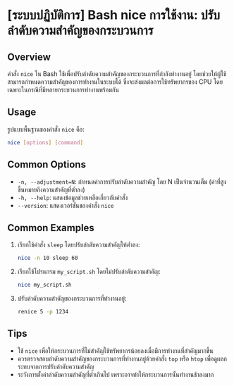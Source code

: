 # [ระบบปฏิบัติการ] Bash nice การใช้งาน: ปรับลำดับความสำคัญของกระบวนการ

## Overview
คำสั่ง `nice` ใน Bash ใช้เพื่อปรับลำดับความสำคัญของกระบวนการที่กำลังทำงานอยู่ โดยช่วยให้ผู้ใช้สามารถกำหนดความสำคัญของการทำงานในระบบได้ ซึ่งจะส่งผลต่อการใช้ทรัพยากรของ CPU โดยเฉพาะในกรณีที่มีหลายกระบวนการทำงานพร้อมกัน

## Usage
รูปแบบพื้นฐานของคำสั่ง `nice` คือ:

```bash
nice [options] [command]
```

## Common Options
- `-n, --adjustment=N`: กำหนดค่าการปรับลำดับความสำคัญ โดย N เป็นจำนวนเต็ม (ค่าที่สูงขึ้นหมายถึงความสำคัญที่ต่ำลง)
- `-h, --help`: แสดงข้อมูลช่วยเหลือเกี่ยวกับคำสั่ง
- `--version`: แสดงเวอร์ชันของคำสั่ง `nice`

## Common Examples
1. เรียกใช้คำสั่ง `sleep` โดยปรับลำดับความสำคัญให้ต่ำลง:
   ```bash
   nice -n 10 sleep 60
   ```

2. เรียกใช้โปรแกรม `my_script.sh` โดยไม่ปรับลำดับความสำคัญ:
   ```bash
   nice my_script.sh
   ```

3. ปรับลำดับความสำคัญของกระบวนการที่ทำงานอยู่:
   ```bash
   renice 5 -p 1234
   ```

## Tips
- ใช้ `nice` เพื่อให้กระบวนการที่ไม่สำคัญใช้ทรัพยากรน้อยลงเมื่อมีการทำงานที่สำคัญมากขึ้น
- ควรตรวจสอบลำดับความสำคัญของกระบวนการที่ทำงานอยู่ด้วยคำสั่ง `top` หรือ `htop` เพื่อดูผลกระทบจากการปรับลำดับความสำคัญ
- ระวังการตั้งค่าลำดับความสำคัญที่ต่ำเกินไป เพราะอาจทำให้กระบวนการนั้นทำงานช้าลงมาก